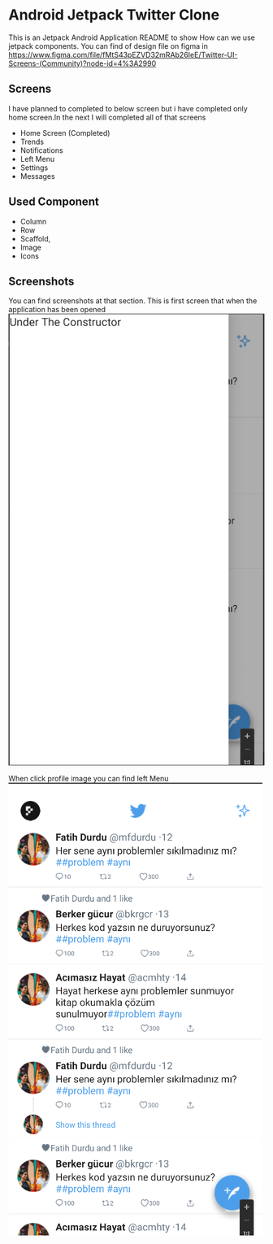# Android Jetpack Twitter Clone

This is an Jetpack Android Application README to show How can we use jetpack components. You can 
find of design file on figma in https://www.figma.com/file/fMtS43pEZVD32mRAb26IeE/Twitter-UI-Screens-(Community)?node-id=4%3A2990

## Screens 
I have planned to completed to below screen but i have completed only home screen.In the next I will completed all of that screens
- Home Screen (Completed)
- Trends
- Notifications
- Left Menu
- Settings
- Messages

## Used Component
- Column
- Row
- Scaffold,
- Image
- Icons

## Screenshots
You can find screenshots at that section.
This is first screen that when the application has been opened
![Home Page](app/src/main/res/drawable/home.png)

When click profile image you can find left Menu
![Left Menu](app/src/main/res/drawable/left.png)



